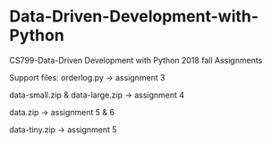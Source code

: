 # Data-Driven-Development-with-Python
CS799-Data-Driven Development with Python
2018 fall
Assignments


Support files: orderlog.py -> assignment 3

data-small.zip & data-large.zip -> assignment 4

data.zip -> assignment 5 & 6

data-tiny.zip -> assignment 5
